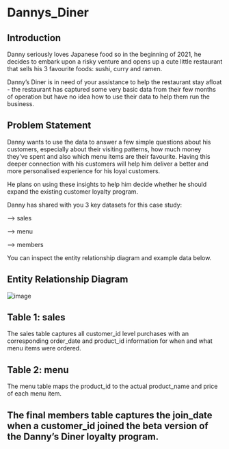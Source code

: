 # Dannys_Diner

## Introduction

Danny seriously loves Japanese food so in the beginning of 2021, he decides to embark upon a risky venture and opens up a cute little restaurant that sells his 3 favourite foods: sushi, curry and ramen.

Danny’s Diner is in need of your assistance to help the restaurant stay afloat - the restaurant has captured some very basic data from their few months of operation but have no idea how to use their data to help them run the business.

## Problem Statement

Danny wants to use the data to answer a few simple questions about his customers, especially about their visiting patterns, how much money they’ve spent and also which menu items are their favourite. Having this deeper connection with his customers will help him deliver a better and more personalised experience for his loyal customers.

He plans on using these insights to help him decide whether he should expand the existing customer loyalty program.

Danny has shared with you 3 key datasets for this case study:

--> sales

--> menu

--> members

You can inspect the entity relationship diagram and example data below.

## Entity Relationship Diagram

![image](https://user-images.githubusercontent.com/66130538/234349195-d4f8f82d-96d6-40ec-b24a-ce81204aa7e4.png)

## Table 1: sales
The sales table captures all customer_id level purchases with an corresponding order_date and product_id information for when and what menu items were ordered.

## Table 2: menu
The menu table maps the product_id to the actual product_name and price of each menu item.

## The final members table captures the join_date when a customer_id joined the beta version of the Danny’s Diner loyalty program.
